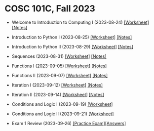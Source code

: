# COSC 101C, Fall 2023

- Welcome to Introduction to Computing I (2023-08-24) [[Worksheet]](./notes/8_24.pdf) [[Notes]](./answers/8_24_answers.pdf)

- Introduction to Python I (2023-08-25) [[Worksheet]](./notes/8_25.pdf) [[Notes]](./answers/8_25_answers.pdf)

- Introduction to Python II (2023-08-29) [[Worksheet]](./notes/8_29.pdf) [[Notes]](./answers/8_29_answers.pdf)

- Sequences (2023-08-31) [[Worksheet]](./notes/8_31.pdf) [[Notes]](./answers/8_31_answers.pdf)

- Functions I (2023-09-05) [[Worksheet]](./notes/9_5.pdf) [[Notes]](./answers/9_5_answers.pdf)

- Functions II (2023-09-07) [[Worksheet]](./notes/9_7.pdf) [[Notes]](./answers/9_7_answers.pdf)

- Iteration I (2023-09-12) [[Worksheet]](./notes/9_12.pdf) [[Notes]](./answers/9_12_answers.pdf)

- Iteration II (2023-09-14) [[Worksheet]](./notes/9_14.pdf) [[Notes]](./answers/9_14_answers.pdf)

- Conditions and Logic I (2023-09-19) [[Worksheet]](./notes/9_19.pdf)

- Conditions and Logic II (2023-09-21) [[Worksheet]](./notes/9_21.pdf)

- Exam 1 Review (2023-09-26) [[Practice Exam]](./notes/9_26.pdf)[[Answers]](./answers/9_26_answers.pdf)